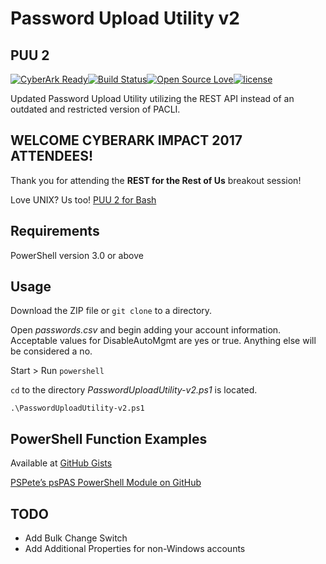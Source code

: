# Password Upload Utility v2
## PUU 2

[![CyberArk Ready](https://img.shields.io/badge/CyberArk-ready-blue.svg)](https://www.cyberark.com)[![Build Status](http://poop.joe-garcia.com:8080/buildStatus/icon?job=PasswordUploadUtility-v2)](https://github.com/infamousjoeg/PasswordUploadUtility-v2/)[![Open Source Love](https://badges.frapsoft.com/os/v1/open-source.svg?v=103)](https://github.com/ellerbrock/open-source-badges/)[![license](https://img.shields.io/github/license/mashape/apistatus.svg)](https://opensource.org/licenses/mit-license.php)

Updated Password Upload Utility utilizing the REST API instead of an outdated and restricted version of PACLI.

## WELCOME CYBERARK IMPACT 2017 ATTENDEES!

Thank you for attending the **REST for the Rest of Us** breakout session!

Love UNIX?  Us too!  [PUU 2 for Bash](https://github.com/infamousjoeg/PasswordUploadUtility-v2-bash)

## Requirements

PowerShell version 3.0 or above

## Usage

Download the ZIP file or ```git clone``` to a directory.

Open _passwords.csv_ and begin adding your account information.  Acceptable values for DisableAutoMgmt are yes or true.  Anything else will be considered a no.

Start > Run ```powershell```

```cd``` to the directory _PasswordUploadUtility-v2.ps1_ is located.

```.\PasswordUploadUtility-v2.ps1```

## PowerShell Function Examples

Available at [GitHub Gists](https://gist.github.com/infamousjoeg/9fd1ae60cdea88ac18dbbc49cf2bfe34)

[PSPete’s psPAS PowerShell Module on GitHub](https://github.com/pspete/psPAS)

## TODO

* Add Bulk Change Switch
* Add Additional Properties for non-Windows accounts
